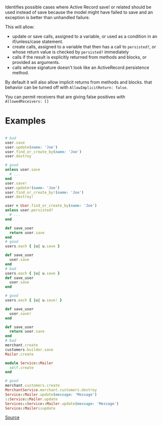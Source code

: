 
Identifies possible cases where Active Record save! or related
should be used instead of save because the model might have failed to
save and an exception is better than unhandled failure.

This will allow:

* update or save calls, assigned to a variable,
  or used as a condition in an if/unless/case statement.
* create calls, assigned to a variable that then has a
  call to `persisted?`, or whose return value is checked by
  `persisted?` immediately
* calls if the result is explicitly returned from methods and blocks,
  or provided as arguments.
* calls whose signature doesn't look like an ActiveRecord
  persistence method.

By default it will also allow implicit returns from methods and blocks.
that behavior can be turned off with `AllowImplicitReturn: false`.

You can permit receivers that are giving false positives with
`AllowedReceivers: []`

# Examples

```ruby

# bad
user.save
user.update(name: 'Joe')
user.find_or_create_by(name: 'Joe')
user.destroy

# good
unless user.save
  # ...
end
user.save!
user.update!(name: 'Joe')
user.find_or_create_by!(name: 'Joe')
user.destroy!

user = User.find_or_create_by(name: 'Joe')
unless user.persisted?
  # ...
end

def save_user
  return user.save
end
# good
users.each { |u| u.save }

def save_user
  user.save
end
# bad
users.each { |u| u.save }
def save_user
  user.save
end

# good
users.each { |u| u.save! }

def save_user
  user.save!
end

def save_user
  return user.save
end
# bad
merchant.create
customers.builder.save
Mailer.create

module Service::Mailer
  self.create
end

# good
merchant.customers.create
MerchantService.merchant.customers.destroy
Service::Mailer.update(message: 'Message')
::Service::Mailer.update
Services::Service::Mailer.update(message: 'Message')
Service::Mailer::update
```

[Source](http://www.rubydoc.info/gems/rubocop/RuboCop/Cop/Rails/SaveBang)